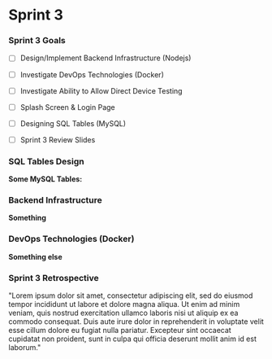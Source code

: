 # Sprint 3

### Sprint 3 Goals
- [ ] Design/Implement Backend Infrastructure (Nodejs)
- [ ] Investigate DevOps Technologies (Docker)
- [ ] Investigate Ability to Allow Direct Device Testing
- [ ] Splash Screen & Login Page
- [ ] Designing SQL Tables (MySQL)
- [ ] Sprint 3 Review Slides





### SQL Tables Design
**Some MySQL Tables:**

### Backend Infrastructure
**Something**


### DevOps Technologies (Docker)
**Something else**



### Sprint 3 Retrospective
"Lorem ipsum dolor sit amet, consectetur adipiscing elit, sed do eiusmod tempor incididunt ut labore et dolore magna aliqua. Ut enim ad minim veniam, quis nostrud exercitation ullamco laboris nisi ut aliquip ex ea commodo consequat. Duis aute irure dolor in reprehenderit in voluptate velit esse cillum dolore eu fugiat nulla pariatur. Excepteur sint occaecat cupidatat non proident, sunt in culpa qui officia deserunt mollit anim id est laborum."
